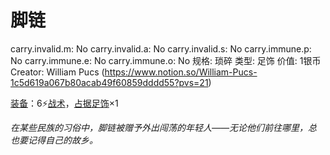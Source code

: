 # 脚链

carry.invalid.m: No
carry.invalid.a: No
carry.invalid.s: No
carry.immune.p: No
carry.immune.e: No
carry.immune.o: No
规格: 琐碎
类型: 足饰
价值: 1银币
Creator: William Pucs (https://www.notion.so/William-Pucs-1c5d619a067b80acab49f60859dddd55?pvs=21)

<aside>

[装备](https://www.notion.so/1b3d619a067b80f99057fe3412922dd5?pvs=21)：6⚡️[战术](https://www.notion.so/1b3d619a067b8051b6eaffd160aee01c?pvs=21)，[占据](https://www.notion.so/1b3d619a067b8021ba8fe7cef8b96857?pvs=21)[足饰](https://www.notion.so/1b3d619a067b8009b830da9202d6ecd9?pvs=21)×1

</aside>

*在某些民族的习俗中，脚链被赠予外出闯荡的年轻人——无论他们前往哪里，总也要记得自己的故乡。*